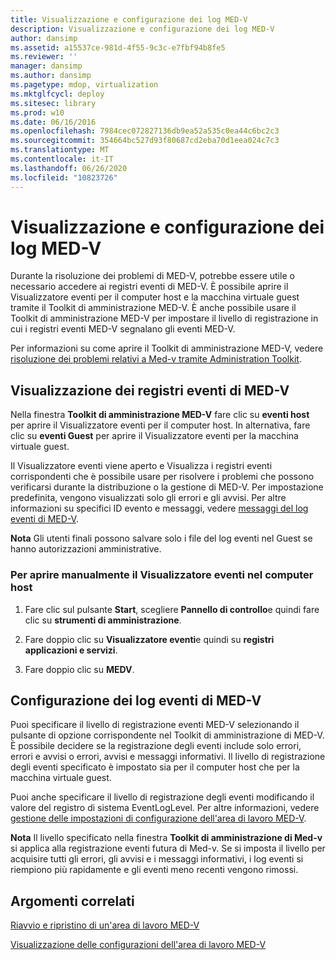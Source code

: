 ```yaml
---
title: Visualizzazione e configurazione dei log MED-V
description: Visualizzazione e configurazione dei log MED-V
author: dansimp
ms.assetid: a15537ce-981d-4f55-9c3c-e7fbf94b8fe5
ms.reviewer: ''
manager: dansimp
ms.author: dansimp
ms.pagetype: mdop, virtualization
ms.mktglfcycl: deploy
ms.sitesec: library
ms.prod: w10
ms.date: 06/16/2016
ms.openlocfilehash: 7984cec072827136db9ea52a535c0ea44c6bc2c3
ms.sourcegitcommit: 354664bc527d93f80687cd2eba70d1eea024c7c3
ms.translationtype: MT
ms.contentlocale: it-IT
ms.lasthandoff: 06/26/2020
ms.locfileid: "10823726"
---
```

# Visualizzazione e configurazione dei log MED-V


Durante la risoluzione dei problemi di MED-V, potrebbe essere utile o necessario accedere ai registri eventi di MED-V. È possibile aprire il Visualizzatore eventi per il computer host e la macchina virtuale guest tramite il Toolkit di amministrazione MED-V. È anche possibile usare il Toolkit di amministrazione MED-V per impostare il livello di registrazione in cui i registri eventi MED-V segnalano gli eventi MED-V.

Per informazioni su come aprire il Toolkit di amministrazione MED-V, vedere [risoluzione dei problemi relativi a Med-v tramite Administration Toolkit](troubleshooting-med-v-by-using-the-administration-toolkit.md).

## Visualizzazione dei registri eventi di MED-V


Nella finestra **Toolkit di amministrazione MED-V** fare clic su **eventi host** per aprire il Visualizzatore eventi per il computer host. In alternativa, fare clic su **eventi Guest** per aprire il Visualizzatore eventi per la macchina virtuale guest.

Il Visualizzatore eventi viene aperto e Visualizza i registri eventi corrispondenti che è possibile usare per risolvere i problemi che possono verificarsi durante la distribuzione o la gestione di MED-V. Per impostazione predefinita, vengono visualizzati solo gli errori e gli avvisi. Per altre informazioni su specifici ID evento e messaggi, vedere [messaggi del log eventi di MED-V](med-v-event-log-messages.md).

**Nota**  Gli utenti finali possono salvare solo i file del log eventi nel Guest se hanno autorizzazioni amministrative.

 

### Per aprire manualmente il Visualizzatore eventi nel computer host

1.  Fare clic sul pulsante **Start**, scegliere **Pannello di controllo**e quindi fare clic su **strumenti di amministrazione**.

2.  Fare doppio clic su **Visualizzatore eventi**e quindi su **registri applicazioni e servizi**.

3.  Fare doppio clic su **MEDV**.

## Configurazione dei log eventi di MED-V


Puoi specificare il livello di registrazione eventi MED-V selezionando il pulsante di opzione corrispondente nel Toolkit di amministrazione di MED-V. È possibile decidere se la registrazione degli eventi include solo errori, errori e avvisi o errori, avvisi e messaggi informativi. Il livello di registrazione degli eventi specificato è impostato sia per il computer host che per la macchina virtuale guest.

Puoi anche specificare il livello di registrazione degli eventi modificando il valore del registro di sistema EventLogLevel. Per altre informazioni, vedere [gestione delle impostazioni di configurazione dell'area di lavoro MED-V](managing-med-v-workspace-configuration-settings.md).

**Nota**  Il livello specificato nella finestra **Toolkit di amministrazione di Med-v** si applica alla registrazione eventi futura di Med-v. Se si imposta il livello per acquisire tutti gli errori, gli avvisi e i messaggi informativi, i log eventi si riempiono più rapidamente e gli eventi meno recenti vengono rimossi.

 

## Argomenti correlati


[Riavvio e ripristino di un'area di lavoro MED-V](restarting-and-resetting-a-med-v-workspace.md)

[Visualizzazione delle configurazioni dell'area di lavoro MED-V](viewing-med-v-workspace-configurations.md)

 

 





